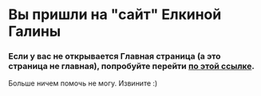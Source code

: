 # Вы пришли на "сайт" Елкиной Галины

### Если у вас не открывается Главная страница (а это страница не главная), попробуйте перейти [по этой ссылке](https://iamgo100.github.io/index.html).

Больше ничем помочь не могу. Извините :)

